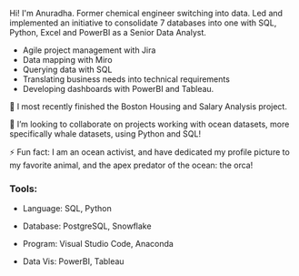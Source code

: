 Hi! I'm Anuradha. Former chemical engineer switching into data. Led and implemented an initiative to consolidate 7 databases into one with SQL, Python, Excel and PowerBI as a Senior Data Analyst.
* Agile project management with Jira
* Data mapping with Miro
* Querying data with SQL
* Translating business needs into technical requirements
* Developing dashboards with PowerBI and Tableau.

🌱 I most recently finished the Boston Housing and Salary Analysis project.

👯 I’m looking to collaborate on projects working with ocean datasets, more specifically whale datasets, using Python and SQL!

⚡ Fun fact: I am an ocean activist, and have dedicated my profile picture to my favorite animal, and the apex predator of the ocean: the orca! 

### Tools:
* Language: SQL, Python

* Database: PostgreSQL, Snowflake

* Program: Visual Studio Code, Anaconda

* Data Vis: PowerBI, Tableau

